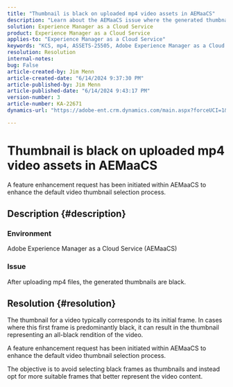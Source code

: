```yaml
---
title: "Thumbnail is black on uploaded mp4 video assets in AEMaaCS"
description: "Learn about the AEMaaCS issue where the generated thumbnails are black after uploading mp4 files."
solution: Experience Manager as a Cloud Service
product: Experience Manager as a Cloud Service
applies-to: "Experience Manager as a Cloud Service"
keywords: "KCS, mp4, ASSETS-25505, Adobe Experience Manager as a Cloud Service, AEMaaCS, FAQ, black font, thumbnail"
resolution: Resolution
internal-notes: 
bug: False
article-created-by: Jim Menn
article-created-date: "6/14/2024 9:37:30 PM"
article-published-by: Jim Menn
article-published-date: "6/14/2024 9:43:17 PM"
version-number: 3
article-number: KA-22671
dynamics-url: "https://adobe-ent.crm.dynamics.com/main.aspx?forceUCI=1&pagetype=entityrecord&etn=knowledgearticle&id=dfba894c-962a-ef11-840a-000d3a5a67ba"

---
```

# Thumbnail is black on uploaded mp4 video assets in AEMaaCS


A feature enhancement request has been initiated<b> </b>within AEMaaCS to enhance the default video thumbnail selection process.

## Description {#description}


### Environment 

Adobe Experience Manager as a Cloud Service (AEMaaCS)

### Issue

After uploading mp4 files, the generated thumbnails are black.


## Resolution {#resolution}


The thumbnail for a video typically corresponds to its initial frame. In cases where this first frame is predominantly black, it can result in the thumbnail representing an all-black rendition of the video.

A feature enhancement request has been initiated<b> </b>within AEMaaCS to enhance the default video thumbnail selection process.

The objective is to avoid selecting black frames as thumbnails and instead opt for more suitable frames that better represent the video content.


